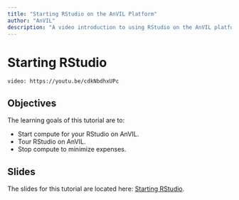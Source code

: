 ```yaml
---
title: "Starting RStudio on the AnVIL Platform"
author: "AnVIL"
description: "A video introduction to using RStudio on the AnVIL platform."
---
```


# Starting RStudio

`video: https://youtu.be/cdkNbdhxUPc`

## Objectives

The learning goals of this tutorial are to:

* Start compute for your RStudio on AnVIL.
* Tour RStudio on AnVIL.
* Stop compute to minimize expenses.

## Slides

The slides for this tutorial are located here: [Starting RStudio](https://docs.google.com/presentation/d/1eypYLLqD11-NwHLs4adGpcuSB07dYEJfAaALSMvgzqw/edit#slide=id.p).
